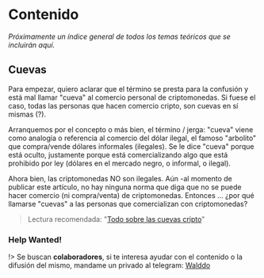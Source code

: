 # Contenido

_Próximamente un índice general de todos los temas teóricos que se incluirán aquí._

## Cuevas <!-- {docsify-ignore} -->

Para empezar, quiero aclarar que el término se presta para la confusión y está mal llamar "cueva" al comercio personal de criptomonedas. Si fuese el caso, todas las personas que hacen comercio cripto, son cuevas en sí mismas (?).

Arranquemos por el concepto o más bien, el término / jerga: "cueva" viene como analogía o referencia al comercio del dólar ilegal, el famoso "arbolito" que compra/vende dólares informales (ilegales). Se le dice "cueva" porque está oculto, justamente porque está comercializando algo que está prohibido por ley (dólares en el mercado negro, o informal, o ilegal).

Ahora bien, las criptomonedas NO son ilegales. Aún -al momento de publicar este artículo, no hay ninguna norma que diga que no se puede hacer comercio (ni compra/venta) de criptomonedas. Entonces ... ¿por qué llamarse "cuevas" a las personas que comercializan con criptomonedas? 

>Lectura recomendada: "[Todo sobre las cuevas cripto](https://www.locademiadigital.com/2021/11/cuevas-cripto.html)"

### Help Wanted! <!-- {docsify-ignore} -->

!> Se buscan **colaboradores**, si te interesa ayudar con el contenido o la difusión del mismo, mandame un privado al telegram: [Walddo](https://t.me/waLddo)